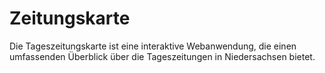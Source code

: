 # Zeitungskarte
Die Tageszeitungskarte ist eine interaktive Webanwendung, die einen umfassenden Überblick über die Tageszeitungen in Niedersachsen bietet.
